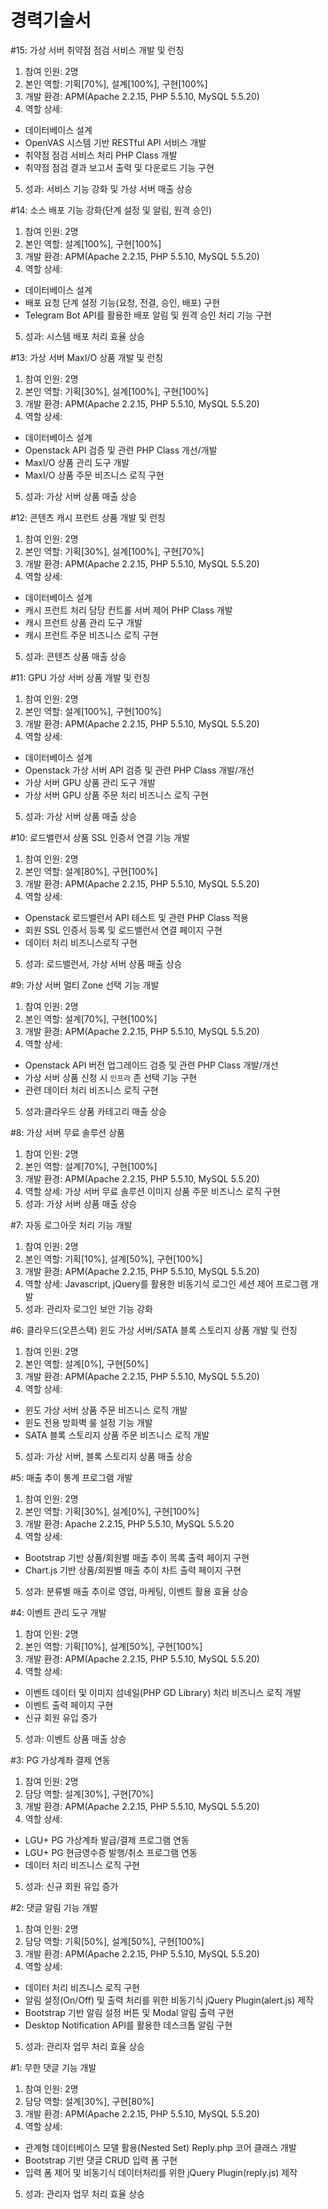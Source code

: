 # 경력기술서

#15: 가상 서버 취약점 점검 서비스 개발 및 런칭
1) 참여 인원: 2명
2) 본인 역할: 기획[70%], 설계[100%], 구현[100%] 
3) 개발 환경: APM(Apache 2.2.15, PHP 5.5.10, MySQL 5.5.20)
4) 역할 상세:
  - 데이터베이스 설계
  - OpenVAS 시스템 기반 RESTful API 서비스 개발
  - 취약점 점검 서비스 처리 PHP Class 개발
  - 취약점 점검 결과 보고서 출력 및 다운로드 기능 구현
5) 성과: 서비스 기능 강화 및 가상 서버 매출 상승


#14: 소스 배포 기능 강화(단계 설정 및 알림, 원격 승인)
1) 참여 인원: 2명
2) 본인 역할: 설계[100%], 구현[100%] 
3) 개발 환경: APM(Apache 2.2.15, PHP 5.5.10, MySQL 5.5.20)
4) 역할 상세:
  - 데이터베이스 설계
  - 배포 요청 단계 설정 기능(요청, 전결, 승인, 배포) 구현
  - Telegram Bot API를 활용한 배포 알림 및 원격 승인 처리 기능 구현
5) 성과: 시스템 배포 처리 효율 상승


#13: 가상 서버 MaxI/O 상품 개발 및 런칭
1) 참여 인원: 2명
2) 본인 역할: 기획[30%], 설계[100%], 구현[100%] 
3) 개발 환경: APM(Apache 2.2.15, PHP 5.5.10, MySQL 5.5.20)
4) 역할 상세:
  - 데이터베이스 설계
  - Openstack API 검증 및 관련 PHP Class 개선/개발
  - MaxI/O 상품 관리 도구 개발
  - MaxI/O 상품 주문 비즈니스 로직 구현
5) 성과: 가상 서버 상품 매출 상승

#12: 콘텐츠 캐시 프런트 상품 개발 및 런칭
1) 참여 인원: 2명
2) 본인 역할: 기획[30%], 설계[100%], 구현[70%] 
3) 개발 환경: APM(Apache 2.2.15, PHP 5.5.10, MySQL 5.5.20)
4) 역할 상세: 
  - 데이터베이스 설계
  - 캐시 프런트 처리 담당 컨트롤 서버 제어 PHP Class 개발
  - 캐시 프런트 상품 관리 도구 개발
  - 캐시 프런트 주문 비즈니스 로직 구현
5) 성과: 콘텐츠 상품 매출 상승


#11: GPU 가상 서버 상품 개발 및 런칭
1) 참여 인원: 2명
2) 본인 역할: 설계[100%], 구현[100%] 
3) 개발 환경: APM(Apache 2.2.15, PHP 5.5.10, MySQL 5.5.20)
4) 역할 상세: 
  - 데이터베이스 설계
  - Openstack 가상 서버 API 검증 및 관련 PHP Class 개발/개선
  - 가상 서버 GPU 상품 관리 도구 개발
  - 가상 서버 GPU 상품 주문 처리 비즈니스 로직 구현
5) 성과: 가상 서버 상품 매출 상승


#10: 로드밸런서 상품 SSL 인증서 연결 기능 개발
1) 참여 인원: 2명
2) 본인 역할: 설계[80%], 구현[100%] 
3) 개발 환경: APM(Apache 2.2.15, PHP 5.5.10, MySQL 5.5.20)
4) 역할 상세: 
  - Openstack 로드밸런서 API 테스트 및 관련 PHP Class 적용
  - 회원 SSL 인증서 등록 및 로드밸런서 연결 페이지 구현
  - 데이터 처리 비즈니스로직 구현
5) 성과: 로드밸런서, 가상 서버 상품 매출 상승


#9: 가상 서버 멀티 Zone 선택 기능 개발
1) 참여 인원: 2명
2) 본인 역할: 설계[70%], 구현[100%] 
3) 개발 환경: APM(Apache 2.2.15, PHP 5.5.10, MySQL 5.5.20)
4) 역할 상세: 
  - Openstack API 버전 업그레이드 검증 및 관련 PHP Class 개발/개선
  - 가상 서버 상품 신청 시 `인프라` 존 선택 기능 구현
  - 관련 데이터 처리 비즈니스 로직 구현
5) 성과:클라우드 상품 카테고리 매출 상승


#8: 가상 서버 무료 솔루션 상품 
1) 참여 인원: 2명
2) 본인 역할: 설계[70%], 구현[100%] 
3) 개발 환경: APM(Apache 2.2.15, PHP 5.5.10, MySQL 5.5.20)
4) 역할 상세: 가상 서버 무료 솔루션 이미지 상품 주문 비즈니스 로직 구현
5) 성과: 가상 서버 상품 매출 상승


#7: 자동 로그아웃 처리 기능 개발
1) 참여 인원: 2명
3) 본인 역할: 기획[10%], 설계[50%], 구현[100%] 
4) 개발 환경: APM(Apache 2.2.15, PHP 5.5.10, MySQL 5.5.20)
5) 역할 상세: Javascript, jQuery를 활용한 비동기식 로그인 세션 제어 프로그램 개발
6) 성과: 관리자 로그인 보안 기능 강화


#6: 클라우드(오픈스택) 윈도 가상 서버/SATA 블록 스토리지 상품 개발 및 런칭
1) 참여 인원: 2명
2) 본인 역할: 설계[0%], 구현[50%] 
3) 개발 환경: APM(Apache 2.2.15, PHP 5.5.10, MySQL 5.5.20)
4) 역할 상세: 
  - 윈도 가상 서버 상품 주문 비즈니스 로직 개발
  - 윈도 전용 방화벽 룰 설정 기능 개발
  - SATA 블록 스토리지 상품 주문 비즈니스 로직 개발
5) 성과: 가상 서버, 블록 스토리지 상품 매출 상승


#5: 매출 추이 통계 프로그램 개발
1) 참여 인원: 2명
2) 본인 역할: 기획[30%], 설계[0%], 구현[100%] 
3) 개발 환경: Apache 2.2.15, PHP 5.5.10, MySQL 5.5.20
4) 역할 상세: 
  - Bootstrap 기반 상품/회원별 매출 추이 목록 출력 페이지 구현
  - Chart.js 기반 상품/회원별 매출 추이 차트 출력 페이지 구현
5) 성과: 분류별 매출 추이로 영업, 마케팅, 이벤트 활용 효율 상승


#4: 이벤트 관리 도구 개발
1) 참여 인원: 2명
2) 본인 역할: 기획[10%], 설계[50%], 구현[100%] 
3) 개발 환경: APM(Apache 2.2.15, PHP 5.5.10, MySQL 5.5.20)
4) 역할 상세: 
  - 이벤트 데이터 및 이미지 섬네일(PHP GD Library) 처리 비즈니스 로직 개발
  - 이벤트 출력 페이지 구현
  - 신규 회원 유입 증가
5) 성과: 이벤트 상품 매출 상승


#3: PG 가상계좌 결제 연동
1) 참여 인원: 2명
2) 담당 역할: 설계[30%], 구현[70%] 
3) 개발 환경: APM(Apache 2.2.15, PHP 5.5.10, MySQL 5.5.20)
4) 역할 상세: 
  - LGU+ PG 가상계좌 발급/결제 프로그램 연동
  - LGU+ PG 현금영수증 발행/취소 프로그램 연동
  - 데이터 처리 비즈니스 로직 구현
5) 성과: 신규 회원 유입 증가


#2: 댓글 알림 기능 개발
1) 참여 인원: 2명
2) 담당 역할: 기획[50%], 설계[50%], 구현[100%] 
3) 개발 환경: APM(Apache 2.2.15, PHP 5.5.10, MySQL 5.5.20)
4) 역할 상세: 
  - 데이터 처리 비즈니스 로직 구현
  - 알림 설정(On/Off) 및 출력 처리를 위한 비동기식 jQuery Plugin(alert.js) 제작
  - Bootstrap 기반 알림 설정 버튼 및 Modal 알림 출력 구현
  - Desktop Notification API를 활용한 데스크톱 알림 구현
5) 성과: 관리자 업무 처리 효율 상승


#1: 무한 댓글 기능 개발
1) 참여 인원: 2명
2) 담당 역할: 설계[30%], 구현[80%] 
3) 개발 환경: APM(Apache 2.2.15, PHP 5.5.10, MySQL 5.5.20)
4) 역할 상세: 
  - 관계형 데이터베이스 모델 활용(Nested Set) Reply.php 코어 클래스 개발
  - Bootstrap 기반 댓글 CRUD 입력 폼 구현 
  - 입력 폼 제어 및 비동기식 데이터처리를 위한 jQuery Plugin(reply.js) 제작
5) 성과: 관리자 업무 처리 효율 상승

